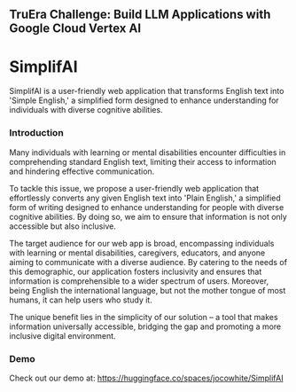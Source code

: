 ## TruEra Challenge: Build LLM Applications with Google Cloud Vertex AI

# SimplifAI

SimplifAI is a user-friendly web application that transforms English text into 'Simple English,' a simplified form designed to enhance understanding for individuals with diverse cognitive abilities.

### Introduction
Many individuals with learning or mental disabilities encounter difficulties in comprehending standard English text, limiting their access to information and hindering effective communication. 

To tackle this issue, we propose a user-friendly web application that effortlessly converts any given English text into 'Plain English,' a simplified form of writing designed to enhance understanding for people with diverse cognitive abilities. By doing so, we aim to ensure that information is not only accessible but also inclusive. 

The target audience for our web app is broad, encompassing individuals with learning or mental disabilities, caregivers, educators, and anyone aiming to communicate with a diverse audience. By catering to the needs of this demographic, our application fosters inclusivity and ensures that information is comprehensible to a wider spectrum of users. Moreover, being English the international language, but not the mother tongue of most humans, it can help users who study it. 

The unique benefit lies in the simplicity of our solution – a tool that makes information universally accessible, bridging the gap and promoting a more inclusive digital environment.

### Demo
Check out our demo at: https://huggingface.co/spaces/jocowhite/SimplifAI

